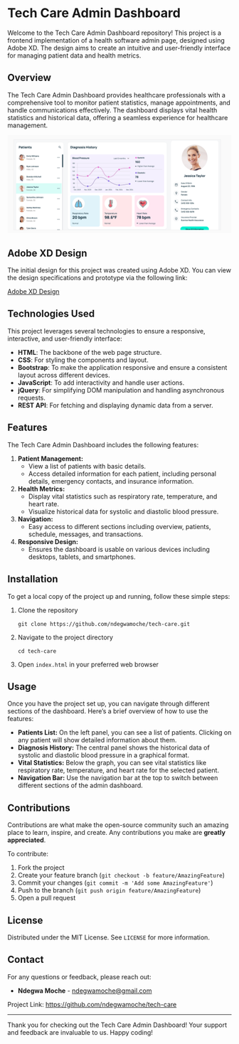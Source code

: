 <h1>Tech Care Admin Dashboard</h1>
    <p>Welcome to the Tech Care Admin Dashboard repository! This project is a frontend implementation of a health software admin page, designed using Adobe XD. The design aims to create an intuitive and user-friendly interface for managing patient data and health metrics.</p>
    <h2>Overview</h2>
    <p>The Tech Care Admin Dashboard provides healthcare professionals with a comprehensive tool to monitor patient statistics, manage appointments, and handle communications effectively. The dashboard displays vital health statistics and historical data, offering a seamless experience for healthcare management.</p>
    <img src="https://github.com/ndegwamoche/tech-care/blob/main/tech-care.png" alt="Tech Care Admin Dashboard">
    <h2>Adobe XD Design</h2>
    <p>The initial design for this project was created using Adobe XD. You can view the design specifications and prototype via the following link:</p>
    <p><a href="https://xd.adobe.com/view/121254c9-532f-4772-a1ba-dfe529a96b39-4741/specs/" target="_blank">Adobe XD Design</a></p>
    <h2>Technologies Used</h2>
    <p>This project leverages several technologies to ensure a responsive, interactive, and user-friendly interface:</p>
    <ul>
        <li><strong>HTML</strong>: The backbone of the web page structure.</li>
        <li><strong>CSS</strong>: For styling the components and layout.</li>
        <li><strong>Bootstrap</strong>: To make the application responsive and ensure a consistent layout across different devices.</li>
        <li><strong>JavaScript</strong>: To add interactivity and handle user actions.</li>
        <li><strong>jQuery</strong>: For simplifying DOM manipulation and handling asynchronous requests.</li>
        <li><strong>REST API</strong>: For fetching and displaying dynamic data from a server.</li>
    </ul>
    <h2>Features</h2>
    <p>The Tech Care Admin Dashboard includes the following features:</p>
    <ol>
        <li><strong>Patient Management:</strong>
            <ul>
                <li>View a list of patients with basic details.</li>
                <li>Access detailed information for each patient, including personal details, emergency contacts, and insurance information.</li>
            </ul>
        </li>
        <li><strong>Health Metrics:</strong>
            <ul>
                <li>Display vital statistics such as respiratory rate, temperature, and heart rate.</li>
                <li>Visualize historical data for systolic and diastolic blood pressure.</li>
            </ul>
        </li>
        <li><strong>Navigation:</strong>
            <ul>
                <li>Easy access to different sections including overview, patients, schedule, messages, and transactions.</li>
            </ul>
        </li>
        <li><strong>Responsive Design:</strong>
            <ul>
                <li>Ensures the dashboard is usable on various devices including desktops, tablets, and smartphones.</li>
            </ul>
        </li>
    </ol>
    <h2>Installation</h2>
    <p>To get a local copy of the project up and running, follow these simple steps:</p>
    <ol>
        <li>Clone the repository
            <pre><code>git clone https://github.com/ndegwamoche/tech-care.git</code></pre>
        </li>
        <li>Navigate to the project directory
            <pre><code>cd tech-care</code></pre>
        </li>
        <li>Open <code>index.html</code> in your preferred web browser</li>
    </ol>
    <h2>Usage</h2>
    <p>Once you have the project set up, you can navigate through different sections of the dashboard. Here’s a brief overview of how to use the features:</p>
    <ul>
        <li><strong>Patients List:</strong> On the left panel, you can see a list of patients. Clicking on any patient will show detailed information about them.</li>
        <li><strong>Diagnosis History:</strong> The central panel shows the historical data of systolic and diastolic blood pressure in a graphical format.</li>
        <li><strong>Vital Statistics:</strong> Below the graph, you can see vital statistics like respiratory rate, temperature, and heart rate for the selected patient.</li>
        <li><strong>Navigation Bar:</strong> Use the navigation bar at the top to switch between different sections of the admin dashboard.</li>
    </ul>
    <h2>Contributions</h2>
    <p>Contributions are what make the open-source community such an amazing place to learn, inspire, and create. Any contributions you make are <strong>greatly appreciated</strong>.</p>
    <p>To contribute:</p>
    <ol>
        <li>Fork the project</li>
        <li>Create your feature branch (<code>git checkout -b feature/AmazingFeature</code>)</li>
        <li>Commit your changes (<code>git commit -m 'Add some AmazingFeature'</code>)</li>
        <li>Push to the branch (<code>git push origin feature/AmazingFeature</code>)</li>
        <li>Open a pull request</li>
    </ol>
    <h2>License</h2>
    <p>Distributed under the MIT License. See <code>LICENSE</code> for more information.</p>
    <h2>Contact</h2>
    <p>For any questions or feedback, please reach out:</p>
    <ul>
        <li><strong>Ndegwa Moche</strong> - <a href="mailto:ndegwamoche@gmail.com">ndegwamoche@gmail.com</a></li>
    </ul>
    <p>Project Link: <a href="https://github.com/ndegwamoche/tech-care">https://github.com/ndegwamoche/tech-care</a></p>
    <hr>
    <p>Thank you for checking out the Tech Care Admin Dashboard! Your support and feedback are invaluable to us. Happy coding!</p>
